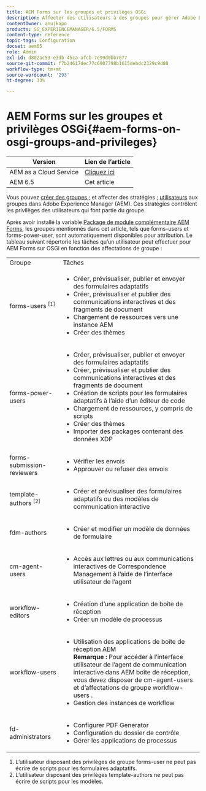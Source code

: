 ```yaml
---
title: AEM Forms sur les groupes et privilèges OSGi
description: Affecter des utilisateurs à des groupes pour gérer Adobe Experience Manager (AEM) Forms sur OSGi
contentOwner: anujkapo
products: SG_EXPERIENCEMANAGER/6.5/FORMS
content-type: reference
topic-tags: Configuration
docset: aem65
role: Admin
exl-id: d802ac53-e3db-45ca-afcb-7e99d0bb7877
source-git-commit: f7b24617dec77c6907798b1615debdc2329c9d80
workflow-type: tm+mt
source-wordcount: '293'
ht-degree: 33%

---
```


# AEM Forms sur les groupes et privilèges OSGi{#aem-forms-on-osgi-groups-and-privileges}

| Version | Lien de l’article |
| -------- | ---------------------------- |
| AEM as a Cloud Service | [Cliquez ici](https://experienceleague.adobe.com/docs/experience-manager-cloud-service/content/forms/setup-configure-migrate/forms-groups-privileges-tasks.html?lang=fr) |
| AEM 6.5 | Cet article |

Vous pouvez [créer des groupes ;](/help/sites-administering/user-group-ac-admin.md#group-administration) et affecter des stratégies ; [utilisateurs](/help/sites-administering/user-group-ac-admin.md#user-administration) aux groupes dans Adobe Experience Manager (AEM). Ces stratégies contrôlent les privilèges des utilisateurs qui font partie du groupe.

Après avoir installé la variable [Package de module complémentaire AEM Forms](../../forms/using/installing-configuring-aem-forms-osgi.md), les groupes mentionnés dans cet article, tels que forms-users et forms-power-user, sont automatiquement disponibles pour attribution. Le tableau suivant répertorie les tâches qu’un utilisateur peut effectuer pour AEM Forms sur OSGi en fonction des affectations de groupe :

<table>
 <tbody>
  <tr>
   <td>Groupe</td> 
   <td>Tâches</td> 
  </tr>
  <tr>
   <td>forms-users <sup>[1]</sup></td> 
   <td>
    <ul> 
     <li>Créer, prévisualiser, publier et envoyer des formulaires adaptatifs</li> 
     <li>Créer, prévisualiser et publier des communications interactives et des fragments de document</li> 
     <li>Chargement de ressources vers une instance AEM</li> 
     <li>Créer des thèmes</li> 
    </ul> </td> 
  </tr>
  <tr>
   <td>forms-power-users</td> 
   <td>
    <ul> 
     <li>Créer, prévisualiser, publier et envoyer des formulaires adaptatifs</li> 
     <li>Créer, prévisualiser et publier des communications interactives et des fragments de document</li> 
     <li>Création de scripts pour les formulaires adaptatifs à l’aide d’un éditeur de code</li> 
     <li>Chargement de ressources, y compris de scripts</li> 
     <li>Créer des thèmes</li> 
     <li>Importer des packages contenant des données XDP</li> 
    </ul> </td> 
  </tr>
  <tr>
   <td>forms-submission-reviewers</td> 
   <td>
    <ul> 
     <li>Vérifier les envois</li> 
     <li>Approuver ou refuser des envois</li> 
    </ul> </td> 
  </tr>
  <tr>
   <td>template-authors <sup>[2]</sup></td> 
   <td>
    <ul> 
     <li>Créer et prévisualiser des formulaires adaptatifs ou des modèles de communication interactive</li> 
    </ul> </td> 
  </tr>
  <tr>
   <td><p>fdm-authors</p> </td> 
   <td>
    <ul> 
     <li>Créer et modifier un modèle de données de formulaire</li> 
    </ul> </td> 
  </tr>
  <tr>
   <td>cm-agent-users</td> 
   <td>
    <ul> 
     <li>Accès aux lettres ou aux communications interactives de Correspondence Management à l’aide de l’interface utilisateur de l’agent</li> 
    </ul> </td> 
  </tr>
  <tr>
   <td><p>workflow-editors</p> </td> 
   <td>
    <ul> 
     <li>Création d’une application de boîte de réception</li> 
     <li>Créer un modèle de processus</li> 
    </ul> </td> 
  </tr>
  <tr>
   <td>workflow-users</td> 
   <td>
    <ul> 
     <li>Utilisation des applications de boîte de réception AEM<br /> <strong>Remarque : </strong>Pour accéder à l’interface utilisateur de l’agent de communication interactive dans AEM boîte de réception, vous devez disposer de cm-agent-users et d’affectations de groupe workflow-users .</li> 
     <li>Gestion des instances de workflow</li> 
    </ul> </td> 
  </tr>
  <tr>
   <td>fd-administrators</td> 
   <td>
    <ul> 
     <li>Configurer PDF Generator</li> 
     <li>Configuration du dossier de contrôle</li> 
     <li>Gérer les applications de processus</li> 
    </ul> </td> 
  </tr>
 </tbody>
</table>

1. L’utilisateur disposant des privilèges de groupe forms-user ne peut pas écrire de scripts pour les formulaires adaptatifs.
1. L’utilisateur disposant des privilèges template-authors ne peut pas écrire de scripts pour les modèles.

